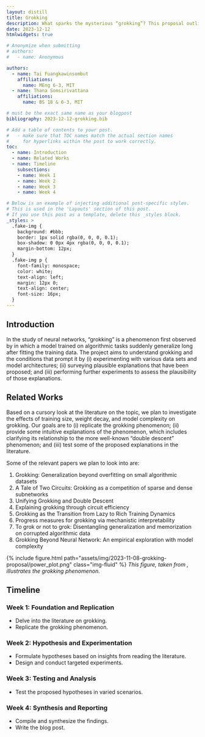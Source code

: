 ```yaml
---
layout: distill
title: Grokking
description: What sparks the mysterious “grokking”? This proposal outlines our project's plan to investigate this perplexing phenomenon. We will explore the triggers and theories behind grokking to understand why moments of unexpected intelligence occur.
date: 2023-12-12
htmlwidgets: true

# Anonymize when submitting
# authors:
#   - name: Anonymous

authors:
  - name: Tai Fuangkawinsombut
    affiliations:
      name: MEng 6-3, MIT 
  - name: Thana Somsirivattana
    affiliations:
      name: BS 18 & 6-3, MIT

# must be the exact same name as your blogpost
bibliography: 2023-12-12-grokking.bib  

# Add a table of contents to your post.
#   - make sure that TOC names match the actual section names
#     for hyperlinks within the post to work correctly.
toc:
  - name: Introduction
  - name: Related Works
  - name: Timeline
    subsections:
    - name: Week 1
    - name: Week 2
    - name: Week 3
    - name: Week 4

# Below is an example of injecting additional post-specific styles.
# This is used in the 'Layouts' section of this post.
# If you use this post as a template, delete this _styles block.
_styles: >
  .fake-img {
    background: #bbb;
    border: 1px solid rgba(0, 0, 0, 0.1);
    box-shadow: 0 0px 4px rgba(0, 0, 0, 0.1);
    margin-bottom: 12px;
  }
  .fake-img p {
    font-family: monospace;
    color: white;
    text-align: left;
    margin: 12px 0;
    text-align: center;
    font-size: 16px;
  }
---
```


## Introduction

In the study of neural networks, “grokking” is a phenomenon first observed by <d-cite key="power2022grokking"></d-cite> in which a model trained on algorithmic tasks suddenly generalize long after fitting the training data. The project aims to understand grokking and the conditions that prompt it by (i) experimenting with various data sets and model architectures; (ii) surveying plausible explanations that have been proposed; and (iii) performing further experiments to assess the plausibility of those explanations.

## Related Works

Based on a cursory look at the literature on the topic, we plan to investigate the effects of training size, weight decay, and model complexity on grokking. Our goals are to (i) replicate the grokking phenomenon; (ii) provide some intuitive explanations of the phenomenon, which includes clarifying its relationship to the more well-known “double descent” phenomenon; and (iii) test some of the proposed explanations in the literature.

Some of the relevant papers we plan to look into are:
1. Grokking: Generalization beyond overfitting on small algorithmic datasets<d-cite key="power2022grokking"></d-cite>
2. A Tale of Two Circuits: Grokking as a competition of sparse and dense subnetworks<d-cite key="merrill2023tale"></d-cite>
3. Unifying Grokking and Double Descent<d-cite key="davies2023unifying"></d-cite>
4. Explaining grokking through circuit efficiency<d-cite key="varma2023explaining"></d-cite>
5. Grokking as the Transition from Lazy to Rich Training Dynamics<d-cite key="kumar2023grokking"></d-cite>
6. Progress measures for grokking via mechanistic interpretability<d-cite key="nanda2023progress"></d-cite>
7. To grok or not to grok: Disentangling generalization and memorization on corrupted algorithmic data<d-cite key="doshi2023grok"></d-cite>
8. Grokking Beyond Neural Network: An empirical exploration with model complexity<d-cite key="miller2023grokking"></d-cite>

{% include figure.html path="assets/img/2023-11-08-grokking-proposal/power_plot.png" class="img-fluid" %}
*This figure, taken from <d-cite key="power2022grokking"></d-cite>, illustrates the grokking phenomenon.*

## Timeline

### Week 1: Foundation and Replication
* Delve into the literature on grokking.
* Replicate the grokking phenomenon.

### Week 2: Hypothesis and Experimentation
* Formulate hypotheses based on insights from reading the literature.
* Design and conduct targeted experiments.

### Week 3: Testing and Analysis
* Test the proposed hypotheses in varied scenarios.

### Week 4: Synthesis and Reporting
* Compile and synthesize the findings.
* Write the blog post.
